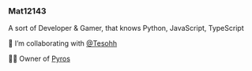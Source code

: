 ### Mat12143

A sort of Developer & Gamer, that knows Python, JavaScript, TypeScript

👯 I’m collaborating with [@Tesohh](https://github.com/Tesohh/)

👨‍💼 Owner of [Pyros](https://pyros.dev)

